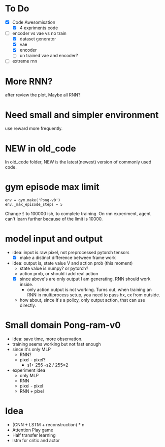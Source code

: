 # To Do
- [x] Code Awesomisation
    - [x] 4 expriments code
- [ ] encoder vs vae vs no train
    - [x] dataset generator
    - [x] vae
    - [x] encoder
    - [ ] un trained vae and encoder?
- [ ] extreme rnn
# More RNN?
after review the plot, Maybe all RNN?

# Need small and simpler environment
use reward more frequently.

# NEW in old_code
In old_code folder, NEW is the latest(newest)
version of commonly used code.

# gym episode max limit
 
```text
env = gym.make('Pong-v0')
env._max_episode_steps = 5
```
Change `5` to 100000 ish, to complete training.
On rnn experiment, agent can't learn further 
because of the limit is 10000.
# model input and output
- idea: input is raw pixel, not preprocessed pytorch tensors
    - [x] make a distinct difference between frame work
- idea: output is, state value V and action prob (this moment)
    - state value is numpy? or pytorch?
    - action prob, or should i add real action
    - [x] since above's are only output I am generating. RNN should work inside.
        - only action output is not working. Turns out, when training an RNN in multiprocess setup, you need to pass hx, cx from outside.
    - how about, since it's a policy, only output action, that can use directly.


# Small domain Pong-ram-v0
- idea: save time, more observation.
- training seems working but not fast enough
- since it's only MLP
    - RNN?
    - pixel - pixel?
        - s1+ 255 -s2 / 255*2
- experiment idea
    - only MLP
    - RNN
    - pixel - pixel
    - RNN + pixel

# Idea
- (CNN + LSTM + reconstruction) * n
- Attention Play game
- Half transfer learning
- lstm for critic and actor


